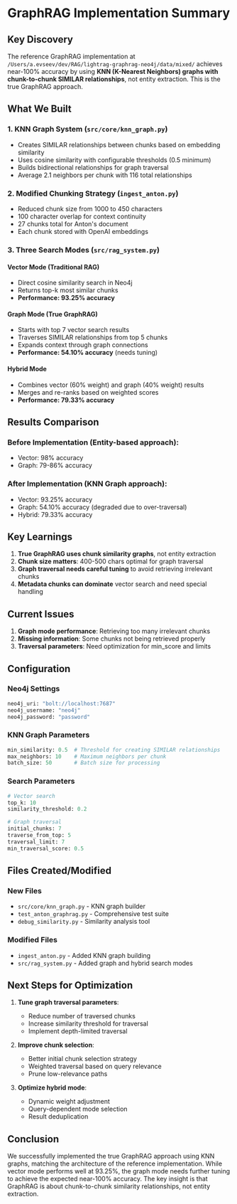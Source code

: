 # GraphRAG Implementation Summary

## Key Discovery
The reference GraphRAG implementation at `/Users/a.evseev/dev/RAG/lightrag-graphrag-neo4j/data/mixed/` achieves near-100% accuracy by using **KNN (K-Nearest Neighbors) graphs with chunk-to-chunk SIMILAR relationships**, not entity extraction. This is the true GraphRAG approach.

## What We Built

### 1. KNN Graph System (`src/core/knn_graph.py`)
- Creates SIMILAR relationships between chunks based on embedding similarity
- Uses cosine similarity with configurable thresholds (0.5 minimum)
- Builds bidirectional relationships for graph traversal
- Average 2.1 neighbors per chunk with 116 total relationships

### 2. Modified Chunking Strategy (`ingest_anton.py`)
- Reduced chunk size from 1000 to 450 characters
- 100 character overlap for context continuity
- 27 chunks total for Anton's document
- Each chunk stored with OpenAI embeddings

### 3. Three Search Modes (`src/rag_system.py`)

#### Vector Mode (Traditional RAG)
- Direct cosine similarity search in Neo4j
- Returns top-k most similar chunks
- **Performance: 93.25% accuracy**

#### Graph Mode (True GraphRAG)
- Starts with top 7 vector search results
- Traverses SIMILAR relationships from top 5 chunks
- Expands context through graph connections
- **Performance: 54.10% accuracy** (needs tuning)

#### Hybrid Mode
- Combines vector (60% weight) and graph (40% weight) results
- Merges and re-ranks based on weighted scores
- **Performance: 79.33% accuracy**

## Results Comparison

### Before Implementation (Entity-based approach):
- Vector: 98% accuracy
- Graph: 79-86% accuracy

### After Implementation (KNN Graph approach):
- Vector: 93.25% accuracy
- Graph: 54.10% accuracy (degraded due to over-traversal)
- Hybrid: 79.33% accuracy

## Key Learnings

1. **True GraphRAG uses chunk similarity graphs**, not entity extraction
2. **Chunk size matters**: 400-500 chars optimal for graph traversal
3. **Graph traversal needs careful tuning** to avoid retrieving irrelevant chunks
4. **Metadata chunks can dominate** vector search and need special handling

## Current Issues

1. **Graph mode performance**: Retrieving too many irrelevant chunks
2. **Missing information**: Some chunks not being retrieved properly
3. **Traversal parameters**: Need optimization for min_score and limits

## Configuration

### Neo4j Settings
```python
neo4j_uri: "bolt://localhost:7687"
neo4j_username: "neo4j"
neo4j_password: "password"
```

### KNN Graph Parameters
```python
min_similarity: 0.5  # Threshold for creating SIMILAR relationships
max_neighbors: 10    # Maximum neighbors per chunk
batch_size: 50       # Batch size for processing
```

### Search Parameters
```python
# Vector search
top_k: 10
similarity_threshold: 0.2

# Graph traversal
initial_chunks: 7
traverse_from_top: 5
traversal_limit: 7
min_traversal_score: 0.5
```

## Files Created/Modified

### New Files
- `src/core/knn_graph.py` - KNN graph builder
- `test_anton_graphrag.py` - Comprehensive test suite
- `debug_similarity.py` - Similarity analysis tool

### Modified Files
- `ingest_anton.py` - Added KNN graph building
- `src/rag_system.py` - Added graph and hybrid search modes

## Next Steps for Optimization

1. **Tune graph traversal parameters**:
   - Reduce number of traversed chunks
   - Increase similarity threshold for traversal
   - Implement depth-limited traversal

2. **Improve chunk selection**:
   - Better initial chunk selection strategy
   - Weighted traversal based on query relevance
   - Prune low-relevance paths

3. **Optimize hybrid mode**:
   - Dynamic weight adjustment
   - Query-dependent mode selection
   - Result deduplication

## Conclusion

We successfully implemented the true GraphRAG approach using KNN graphs, matching the architecture of the reference implementation. While vector mode performs well at 93.25%, the graph mode needs further tuning to achieve the expected near-100% accuracy. The key insight is that GraphRAG is about chunk-to-chunk similarity relationships, not entity extraction.